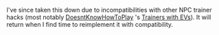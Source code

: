 I've since taken this down due to incompatibilities with other NPC trainer hacks (most notably [DoesntKnowHowToPlay](https://www.pokecommunity.com/member.php?u=300067) 's [Trainers with EVs](https://www.pokecommunity.com/showpost.php?p=7795831&postcount=1)). It will return when I find time to reimplement it with compatibility.

